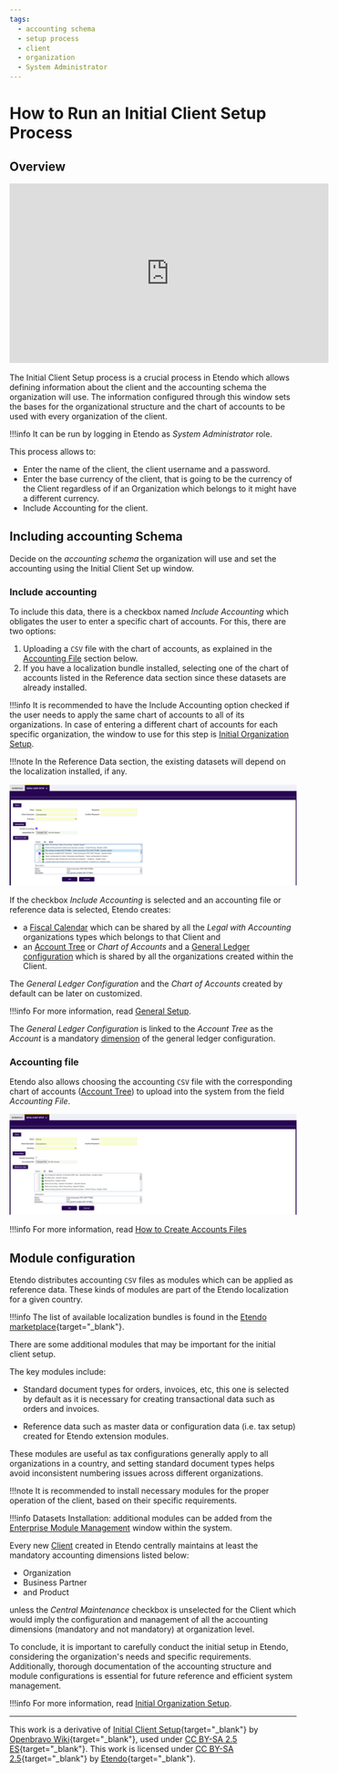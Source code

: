 ```yaml
---
tags: 
  - accounting schema
  - setup process
  - client
  - organization
  - System Administrator
---
```


#  How to Run an Initial Client Setup Process

## Overview

<iframe width="560" height="315" src="https://www.youtube.com/embed/yGzPXU3nxpk?si=akTrp1_j8RAafSWx" title="YouTube video player" frameborder="0" allow="accelerometer; autoplay; clipboard-write; encrypted-media; gyroscope; picture-in-picture; web-share" referrerpolicy="strict-origin-when-cross-origin" allowfullscreen></iframe>

The Initial Client Setup process is a crucial process in Etendo which allows defining information about the client and the accounting schema the organization will use. The information configured through this window sets the bases for the organizational structure and the chart of accounts to be used with every organization of the client. 

!!!info
    It can be run by logging in Etendo as *System Administrator* role.

This process allows to:

- Enter the name of the client, the client username and a password.
- Enter the base currency of the client, that is going to be the currency of the Client regardless of if an Organization which belongs to it might have a different currency.
- Include Accounting for the client.

## Including accounting Schema

Decide on the *accounting schema* the organization will use and set the accounting using the Initial Client Set up window.

### Include accounting

To include this data, there is a checkbox named *Include Accounting* which obligates the user to enter a specific chart of accounts. For this, there are two options:

1. Uploading a `CSV` file with the chart of accounts, as explained in the [Accounting File](#accounting-file) section below.
2. If you have a localization bundle installed, selecting one of the chart of accounts listed in the Reference data section since these datasets are already installed.

!!!info
    It is recommended to have the Include Accounting option checked if the user needs to apply the same chart of accounts to all of its organizations. In case of entering a different chart of accounts for each specific organization, the window to use for this step is [Initial Organization Setup](../../../user-guide/etendo-classic/basic-features/general-setup/enterprise-model.md#initial-organization-setup).

!!!note
    In the Reference Data section, the existing datasets will depend on the localization installed, if any. 

![](../../../assets/developer-guide/etendo-classic/how-to-guides/How_to_run_an_initial_client_setup_process-1.png)


If the checkbox *Include Accounting* is selected and an accounting file or reference data is selected, Etendo creates:

  - a [Fiscal Calendar](../../../user-guide/etendo-classic/basic-features/financial-management/accounting/setup.md#fiscal-calendar) which can be shared by all the *Legal with Accounting* organizations types which belongs to that Client and 
  - an [Account Tree](../../../user-guide/etendo-classic/basic-features/financial-management/accounting/setup.md#account-tree) or *Chart of Accounts* and a [General Ledger configuration](../../../user-guide/etendo-classic/basic-features/financial-management/accounting/setup.md#glconfig) which is shared by all the organizations created within the Client.

The *General Ledger Configuration* and the *Chart of Accounts* created by default can be later on customized. 

!!!info
    For more information, read [General Setup](../../../user-guide/etendo-classic/basic-features/general-setup/getting-started.md). 


The *General Ledger Configuration* is linked to the *Account Tree* as the *Account* is a mandatory [dimension](../../../user-guide/etendo-classic/basic-features/financial-management/accounting/setup.md#dimension) of the general ledger configuration.

### Accounting file 

Etendo also allows choosing the accounting `CSV` file with the corresponding chart of accounts ([Account Tree](../../../user-guide/etendo-classic//basic-features/financial-management/accounting/setup.md#account-tree)) to upload into the system from the field *Accounting File*. 

![](../../../assets/developer-guide/etendo-classic/how-to-guides/How_to_run_an_initial_client_setup_process-2.png)

!!!info
    For more information, read [How to Create Accounts Files](How-to-Create-Accounts-Files.md) 

## Module configuration

Etendo distributes accounting `CSV` files as modules which can be applied as reference data. These kinds of modules are part of the Etendo localization for a given country.

!!!info
    The list of available localization bundles is found in the [Etendo marketplace](https://marketplace.etendo.cloud/#/){target="\_blank"}.

There are some additional modules that may be important for the initial client setup.

The key modules include:

- Standard document types for orders, invoices, etc, this one is selected by default as it is necessary for creating transactional data such as orders and invoices.

- Reference data such as master data or configuration data (i.e. tax setup) created for Etendo extension modules.

These modules are useful as tax configurations generally apply to all organizations in a country, and setting standard document types helps avoid inconsistent numbering issues across different organizations.

!!!note
    It is recommended to install necessary modules for the proper operation of the client, based on their specific requirements.


!!!info
    Datasets Installation: additional modules can be added from the [Enterprise Module Management](../../../user-guide/etendo-classic/basic-features/general-setup/enterprise-model.md#enterprise-module-management) window within the system.


Every new [Client](../../../user-guide/etendo-classic/basic-features/general-setup/client.md) created in Etendo centrally maintains at least the mandatory accounting dimensions listed below:

- Organization
- Business Partner
- and Product

unless the *Central Maintenance* checkbox is unselected for the Client which would imply the configuration and management of all the accounting dimensions (mandatory and not mandatory) at organization level.

To conclude, it is important to carefully conduct the initial setup in Etendo, considering the organization's needs and specific requirements. Additionally, thorough documentation of the accounting structure and module configurations is essential for future reference and efficient system management.

!!!info
    For more information, read [Initial Organization Setup](../../../user-guide/etendo-classic/basic-features/general-setup/enterprise-model.md#initial-organization-setup).

---

This work is a derivative of [Initial Client Setup](https://wiki.openbravo.com/wiki/Initial_Client_Setup){target="\_blank"} by [Openbravo Wiki](http://wiki.openbravo.com/wiki/Welcome_to_Openbravo){target="\_blank"}, used under [CC BY-SA 2.5 ES](https://creativecommons.org/licenses/by-sa/2.5/es/){target="\_blank"}. This work is licensed under [CC BY-SA 2.5](https://creativecommons.org/licenses/by-sa/2.5/){target="\_blank"} by [Etendo](https://etendo.software){target="\_blank"}.